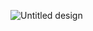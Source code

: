 
![Untitled design](https://user-images.githubusercontent.com/61554733/205502241-88adcc6c-340e-4b6a-9b25-aa8af2eea8fa.gif)


